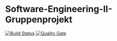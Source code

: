 # Software-Engineering-II-Gruppenprojekt

[![Build Status](https://travis-ci.org/Fareroo7/Software-Engineering-II-Gruppenprojekt.svg?branch=master)](https://travis-ci.org/Fareroo7/Software-Engineering-II-Gruppenprojekt) [![Quality Gate](https://sonarcloud.io/api/project_badges/measure?project=at.uni.kittenwars&metric=alert_status)](https://sonarcloud.io/dashboard?id=at.uni.kittenwars)
